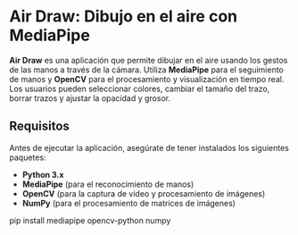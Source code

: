 # Air Draw: Dibujo en el aire con MediaPipe

**Air Draw** es una aplicación que permite dibujar en el aire usando los gestos de las manos a través de la cámara. Utiliza **MediaPipe** para el seguimiento de manos y **OpenCV** para el procesamiento y visualización en tiempo real. Los usuarios pueden seleccionar colores, cambiar el tamaño del trazo, borrar trazos y ajustar la opacidad y grosor.

## Requisitos

Antes de ejecutar la aplicación, asegúrate de tener instalados los siguientes paquetes:

- **Python 3.x**
- **MediaPipe** (para el reconocimiento de manos)
- **OpenCV** (para la captura de video y procesamiento de imágenes)
- **NumPy** (para el procesamiento de matrices de imágenes)

 pip install mediapipe opencv-python numpy
